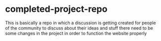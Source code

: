 # completed-project-repo
This is basically a repo in which a discussion is getting created for people of the community to discuss about their ideas and stuff
there need to be some changes in the project in order to function the website properly 
